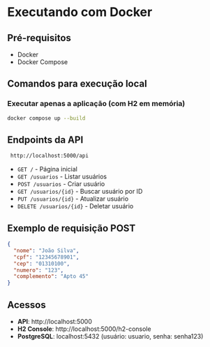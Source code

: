# Executando com Docker

## Pré-requisitos

- Docker
- Docker Compose

## Comandos para execução local

### Executar apenas a aplicação (com H2 em memória)

```bash
docker compose up --build
```

## Endpoints da API

```bash
 http://localhost:5000/api
```

- `GET /` - Página inicial
- `GET /usuarios` - Listar usuários
- `POST /usuarios` - Criar usuário
- `GET /usuarios/{id}` - Buscar usuário por ID
- `PUT /usuarios/{id}` - Atualizar usuário
- `DELETE /usuarios/{id}` - Deletar usuário

## Exemplo de requisição POST

```json
{
  "nome": "João Silva",
  "cpf": "12345678901",
  "cep": "01310100",
  "numero": "123",
  "complemento": "Apto 45"
}
```

## Acessos

- **API**: http://localhost:5000
- **H2 Console**: http://localhost:5000/h2-console
- **PostgreSQL**: localhost:5432 (usuário: usuario, senha: senha123)
